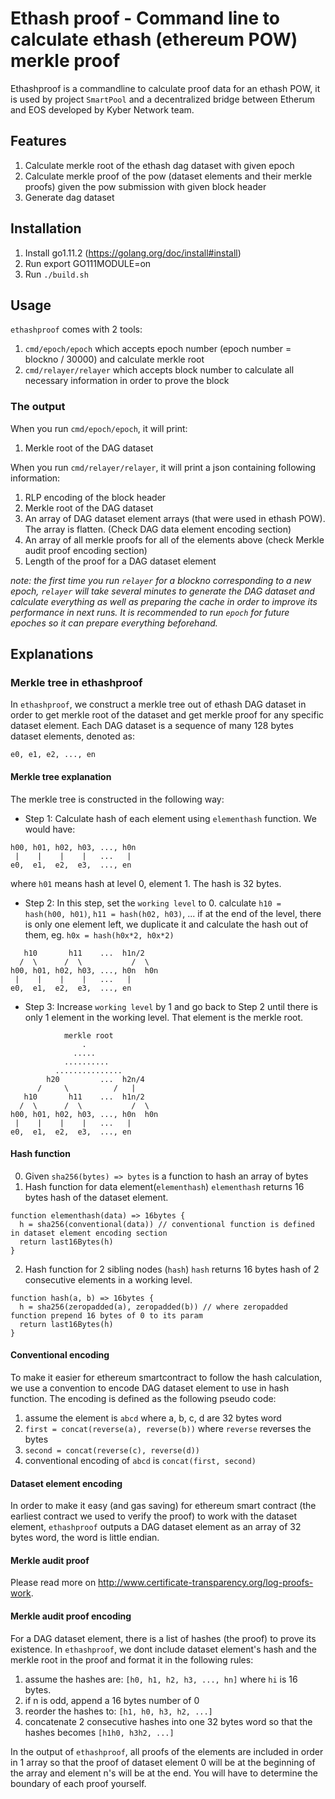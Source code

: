 # Ethash proof - Command line to calculate ethash (ethereum POW) merkle proof

Ethashproof is a commandline to calculate proof data for an ethash POW, it is used by project `SmartPool` and a decentralized
bridge between Etherum and EOS developed by Kyber Network team.

## Features

1. Calculate merkle root of the ethash dag dataset with given epoch
2. Calculate merkle proof of the pow (dataset elements and their merkle proofs) given the pow submission with given block header
3. Generate dag dataset

## Installation

1. Install go1.11.2 (https://golang.org/doc/install#install)
2. Run export GO111MODULE=on 
3. Run `./build.sh`

## Usage

`ethashproof` comes with 2 tools:
1. `cmd/epoch/epoch` which accepts epoch number (epoch number = blockno / 30000) and calculate merkle root
2. `cmd/relayer/relayer` which accepts block number to calculate all necessary information in order to prove the block

### The output

When you run `cmd/epoch/epoch`, it will print:
1. Merkle root of the DAG dataset

When you run `cmd/relayer/relayer`, it will print a json containing following information:

1. RLP encoding of the block header
2. Merkle root of the DAG dataset
3. An array of DAG dataset element arrays (that were used in ethash POW). The array is flatten. (Check DAG data element encoding section)
4. An array of all merkle proofs for all of the elements above (check Merkle audit proof encoding section)
5. Length of the proof for a DAG dataset element

*note: the first time you run `relayer` for a blockno corresponding to a new epoch, `relayer` will take several minutes to generate the DAG dataset and calculate everything as well as preparing the cache in order to improve its performance in next runs. It is recommended to run `epoch` for future epoches so it can prepare everything beforehand.*

## Explanations

### Merkle tree in ethashproof

In `ethashproof`, we construct a merkle tree out of ethash DAG dataset in order to get merkle root
of the dataset and get merkle proof for any specific dataset element.
Each DAG dataset is a sequence of many 128 bytes dataset elements, denoted as:
```
e0, e1, e2, ..., en
```

#### Merkle tree explanation

The merkle tree is constructed in the following way:

- Step 1: Calculate hash of each element using `elementhash` function. We would have:
```
h00, h01, h02, h03, ..., h0n
 |    |    |    |   ...   |
e0,  e1,  e2,  e3,  ..., en
```
where `h01` means hash at level 0, element 1. The hash is 32 bytes.

- Step 2: In this step, set the `working level` to 0.
calculate `h10 = hash(h00, h01)`, `h11 = hash(h02, h03)`, ...
if at the end of the level, there is only one element left, we duplicate it and calculate the hash out of them, eg. `h0x = hash(h0x*2, h0x*2)`
```
   h10       h11    ...  h1n/2
  /  \      /  \           /  \
h00, h01, h02, h03, ..., h0n  h0n
 |    |    |    |   ...   |
e0,  e1,  e2,  e3,  ..., en
```

- Step 3: Increase `working level` by 1 and go back to Step 2 until there is only 1 element in the working level. That element is the merkle root.
```
            merkle root
                .
              .....
            ..........
          ...............
        h20         ...  h2n/4
      /     \          /   |
   h10       h11    ...  h1n/2
  /  \      /  \           /  \
h00, h01, h02, h03, ..., h0n  h0n
 |    |    |    |   ...   |
e0,  e1,  e2,  e3,  ..., en
```

#### Hash function
0. Given `sha256(bytes) => bytes` is a function to hash an array of bytes
1. Hash function for data element(`elementhash`)
`elementhash` returns 16 bytes hash of the dataset element.
```
function elementhash(data) => 16bytes {
  h = sha256(conventional(data)) // conventional function is defined in dataset element encoding section
  return last16Bytes(h)
}
```

2. Hash function for 2 sibling nodes (`hash`)
`hash` returns 16 bytes hash of 2 consecutive elements in a working level.
```
function hash(a, b) => 16bytes {
  h = sha256(zeropadded(a), zeropadded(b)) // where zeropadded function prepend 16 bytes of 0 to its param
  return last16Bytes(h)
}
```

#### Conventional encoding

To make it easier for ethereum smartcontract to follow the hash calculation, we use a convention to encode DAG dataset element
to use in hash function. The encoding is defined as the following pseudo code:

1. assume the element is `abcd` where a, b, c, d are 32 bytes word
2. `first = concat(reverse(a), reverse(b))` where `reverse` reverses the bytes
3. `second = concat(reverse(c), reverse(d))`
4. conventional encoding of `abcd` is `concat(first, second)`

#### Dataset element encoding

In order to make it easy (and gas saving) for ethereum smart contract (the earliest contract we used to verify the proof) to work with the
dataset element, `ethashproof` outputs a DAG dataset element as an array of 32 bytes word, the word is little endian.

#### Merkle audit proof

Please read more on http://www.certificate-transparency.org/log-proofs-work.

#### Merkle audit proof encoding
For a DAG dataset element, there is a list of hashes (the proof) to prove its existence. In `ethashproof`, we dont include dataset element's hash
and the merkle root in the proof and format it in the following rules:

1. assume the hashes are: `[h0, h1, h2, h3, ..., hn]` where `hi` is 16 bytes.
2. if n is odd, append a 16 bytes number of 0
3. reorder the hashes to: `[h1, h0, h3, h2, ...]`
4. concatenate 2 consecutive hashes into one 32 bytes word so that the hashes becomes `[h1h0, h3h2, ...]`

In the output of `ethashproof`, all proofs of the elements are included in order in 1 array so that the proof
of dataset element 0 will be at the beginning of the array and element n's will be at the end. You will have to
determine the boundary of each proof yourself.
